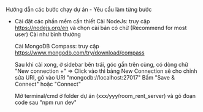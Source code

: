 Hướng dẫn các bước chạy dự án - Yêu cầu làm từng bước

- Cài đặt các phần mềm cần thiết Cài NodeJs: truy cập https://nodejs.org/en và chọn cài bản có chữ (Recommend for most user) Cài như bình thường

  Cài MongoDB Compass: truy cập https://www.mongodb.com/try/download/compass

  Sau khi cài xong, ở sidebar bên trái, góc gần trên cùng, có dòng chữ "New connection +" => Click vào thì bảng New Connection sẽ cho chỉnh sửa URI, gõ vào URI "mongodb://localhost:27017" Bấm "Save &
  Connect" hoặc "Connect"

  Mở terminal/cmd ở folder dự án (xxx/yyy/room_rent_server) và gõ đoạn code sau "npm run dev"
